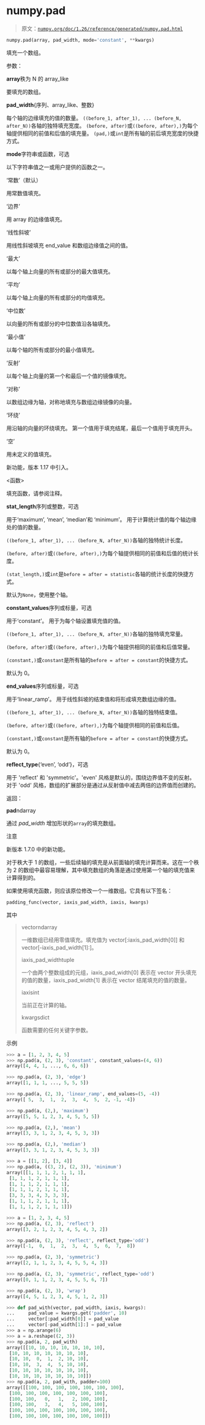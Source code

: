 # numpy.pad

> 原文：[`numpy.org/doc/1.26/reference/generated/numpy.pad.html`](https://numpy.org/doc/1.26/reference/generated/numpy.pad.html)

```py
numpy.pad(array, pad_width, mode='constant', **kwargs)
```

填充一个数组。

参数：

**array**秩为 N 的 array_like

要填充的数组。

**pad_width**{序列、array_like、整数}

每个轴的边缘填充的值的数量。 `((before_1, after_1), ... (before_N, after_N))`各轴的独特填充宽度。 `(before, after)`或`((before, after),)`为每个轴提供相同的前值和后值的填充量。 `(pad,)`或`int`是所有轴的前后填充宽度的快捷方式。

**mode**字符串或函数，可选

以下字符串值之一或用户提供的函数之一。

‘常数’（默认）

用常数值填充。

‘边界’

用 array 的边缘值填充。

‘线性斜坡’

用线性斜坡填充 end_value 和数组边缘值之间的值。

‘最大’

以每个轴上向量的所有或部分的最大值填充。

‘平均’

以每个轴上向量的所有或部分的均值填充。

‘中位数’

以向量的所有或部分的中位数值沿各轴填充。

‘最小值’

以每个轴的所有或部分的最小值填充。

‘反射’

以每个轴上向量的第一个和最后一个值的镜像填充。

‘对称’

以数组边缘为轴，对称地填充与数组边缘镜像的向量。

‘环绕’

用沿轴的向量的环绕填充。 第一个值用于填充结尾，最后一个值用于填充开头。

‘空’

用未定义的值填充。

新功能，版本 1.17 中引入。

<函数>

填充函数，请参阅注释。

**stat_length**序列或整数，可选

用于‘maximum’, ‘mean’, ‘median’和 ‘minimum’。 用于计算统计值的每个轴边缘处的值的数量。

`((before_1, after_1), ... (before_N, after_N))`各轴的独特统计长度。

`(before, after)`或`((before, after),)`为每个轴提供相同的前值和后值的统计长度。

`(stat_length,)`或`int`是`before = after = statistic`各轴的统计长度的快捷方式。

默认为`None`，使用整个轴。

**constant_values**序列或标量，可选

用于‘constant’。 用于为每个轴设置填充值的值。

`((before_1, after_1), ... (before_N, after_N))`各轴的独特填充常量。

`(before, after)`或`((before, after),)`为每个轴提供相同的前值和后值常量。

`(constant,)`或`constant`是所有轴的`before = after = constant`的快捷方式。

默认为 0。

**end_values**序列或标量，可选

用于‘linear_ramp’。 用于线性斜坡的结束值和将形成填充数组边缘的值。

`((before_1, after_1), ... (before_N, after_N))`各轴的独特结束值。

`(before, after)`或`((before, after),)`为每个轴提供相同的前值和后值。

`(constant,)`或`constant`是所有轴的`before = after = constant`的快捷方式。

默认为 0。

**reflect_type**{‘even’, ‘odd’}，可选

用于 'reflect' 和 'symmetric'。'even' 风格是默认的，围绕边界值不变的反射。对于 'odd' 风格，数组的扩展部分是通过从反射值中减去两倍的边界值而创建的。

返回：

**pad**ndarray

通过 *pad_width* 增加形状的`array`的填充数组。

注意

新版本 1.7.0 中的新功能。

对于秩大于 1 的数组，一些后续轴的填充是从前面轴的填充计算而来。这在一个秩为 2 的数组中最容易理解，其中填充数组的角落是通过使用第一个轴的填充值来计算得到的。

如果使用填充函数，则应该原位修改一个一维数组。它具有以下签名：

```py
padding_func(vector, iaxis_pad_width, iaxis, kwargs) 
```

其中

> vectorndarray
> 
> 一维数组已经用零值填充。填充值为 vector[:iaxis_pad_width[0]] 和 vector[-iaxis_pad_width[1]:]。
> 
> iaxis_pad_widthtuple
> 
> 一个由两个整数组成的元组，iaxis_pad_width[0] 表示在 vector 开头填充的值的数量，iaxis_pad_width[1] 表示在 vector 结尾填充的值的数量。
> 
> iaxisint
> 
> 当前正在计算的轴。
> 
> kwargsdict
> 
> 函数需要的任何关键字参数。

示例

```py
>>> a = [1, 2, 3, 4, 5]
>>> np.pad(a, (2, 3), 'constant', constant_values=(4, 6))
array([4, 4, 1, ..., 6, 6, 6]) 
```

```py
>>> np.pad(a, (2, 3), 'edge')
array([1, 1, 1, ..., 5, 5, 5]) 
```

```py
>>> np.pad(a, (2, 3), 'linear_ramp', end_values=(5, -4))
array([ 5,  3,  1,  2,  3,  4,  5,  2, -1, -4]) 
```

```py
>>> np.pad(a, (2,), 'maximum')
array([5, 5, 1, 2, 3, 4, 5, 5, 5]) 
```

```py
>>> np.pad(a, (2,), 'mean')
array([3, 3, 1, 2, 3, 4, 5, 3, 3]) 
```

```py
>>> np.pad(a, (2,), 'median')
array([3, 3, 1, 2, 3, 4, 5, 3, 3]) 
```

```py
>>> a = [[1, 2], [3, 4]]
>>> np.pad(a, ((3, 2), (2, 3)), 'minimum')
array([[1, 1, 1, 2, 1, 1, 1],
 [1, 1, 1, 2, 1, 1, 1],
 [1, 1, 1, 2, 1, 1, 1],
 [1, 1, 1, 2, 1, 1, 1],
 [3, 3, 3, 4, 3, 3, 3],
 [1, 1, 1, 2, 1, 1, 1],
 [1, 1, 1, 2, 1, 1, 1]]) 
```

```py
>>> a = [1, 2, 3, 4, 5]
>>> np.pad(a, (2, 3), 'reflect')
array([3, 2, 1, 2, 3, 4, 5, 4, 3, 2]) 
```

```py
>>> np.pad(a, (2, 3), 'reflect', reflect_type='odd')
array([-1,  0,  1,  2,  3,  4,  5,  6,  7,  8]) 
```

```py
>>> np.pad(a, (2, 3), 'symmetric')
array([2, 1, 1, 2, 3, 4, 5, 5, 4, 3]) 
```

```py
>>> np.pad(a, (2, 3), 'symmetric', reflect_type='odd')
array([0, 1, 1, 2, 3, 4, 5, 5, 6, 7]) 
```

```py
>>> np.pad(a, (2, 3), 'wrap')
array([4, 5, 1, 2, 3, 4, 5, 1, 2, 3]) 
```

```py
>>> def pad_with(vector, pad_width, iaxis, kwargs):
...     pad_value = kwargs.get('padder', 10)
...     vector[:pad_width[0]] = pad_value
...     vector[-pad_width[1]:] = pad_value
>>> a = np.arange(6)
>>> a = a.reshape((2, 3))
>>> np.pad(a, 2, pad_with)
array([[10, 10, 10, 10, 10, 10, 10],
 [10, 10, 10, 10, 10, 10, 10],
 [10, 10,  0,  1,  2, 10, 10],
 [10, 10,  3,  4,  5, 10, 10],
 [10, 10, 10, 10, 10, 10, 10],
 [10, 10, 10, 10, 10, 10, 10]])
>>> np.pad(a, 2, pad_with, padder=100)
array([[100, 100, 100, 100, 100, 100, 100],
 [100, 100, 100, 100, 100, 100, 100],
 [100, 100,   0,   1,   2, 100, 100],
 [100, 100,   3,   4,   5, 100, 100],
 [100, 100, 100, 100, 100, 100, 100],
 [100, 100, 100, 100, 100, 100, 100]]) 
```
